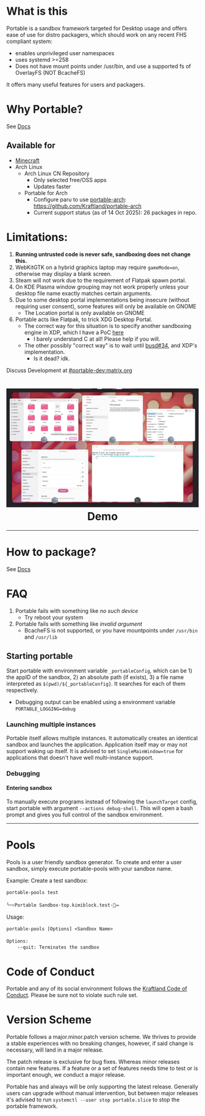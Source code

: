 # What is this
Portable is a sandbox framework targeted for Desktop usage and offers ease of use for distro packagers, which should work on any recent FHS compliant system:

- enables unprivileged user namespaces
- uses systemd >=258
- Does not have mount points under /usr/bin, and use a supported fs of OverlayFS (NOT BcacheFS)

It offers many useful features for users and packagers.

# Why Portable?

See [Docs](https://github.com/Kraftland/portable/blob/master/doc/Why%20Portable.md)

## Available for

- [Minecraft](https://github.com/Kimiblock/moeOS.config/blob/master/usr/bin/mcLaunch)
- Arch Linux
	- Arch Linux CN Repository
		- Only selected free/OSS apps
		- Updates faster
	- Portable for Arch
		- Configure paru to use [portable-arch](https://github.com/Kraftland/portable-arch): https://github.com/Kraftland/portable-arch
		- Current support status (as of 14 Oct 2025): 26 packages in repo.

# Limitations:

1. **Running untrusted code is never safe, sandboxing does not change this.**
2. WebKitGTK on a hybrid graphics laptop may require `gameMode=on`, otherwise may display a blank screen.
3. Steam will not work due to the requirement of Flatpak spawn portal.
4. On KDE Plasma window grouping may not work properly unless your desktop file name exactly matches certain arguments.
5. Due to some desktop portal implementations being insecure (without requiring user consent), some features will only be available on GNOME
	- The Location portal is only available on GNOME
6. Portable acts like Flatpak, to trick XDG Desktop Portal.
	- The correct way for this situation is to specify another sandboxing engine in XDP, which I have a PoC [here](https://github.com/Kimiblock/xdg-desktop-portal/commit/199c0934035789986b98738b01b15edf0443d675)
		- I barely understand C at all! Please help if you will.
	- The other possibly "correct way" is to wait until [busd#34](https://github.com/dbus2/busd/issues/34), and XDP's implementation.
		- Is it dead? idk.

Discuss Development at [#portable-dev:matrix.org](https://matrix.to/#/#portable-dev:matrix.org)

<h1 align="center">
  <img src="https://raw.githubusercontent.com/Kraftland/portable/refs/heads/master/share/example.webp" alt="The Portable Project" width="1024" />
  <br>
  Demo
  <br>
</h1>

---

# How to package?

See [Docs](https://github.com/Kraftland/portable/tree/master/doc)

# FAQ
1. Portable fails with something like _no such device_
	- Try reboot your system
2. Portable fails with something like _invalid argument_
	- BcacheFS is not supported, or you have mountpoints under `/usr/bin` and `/usr/lib`

## Starting portable

Start portable with environment variable `_portableConfig`, which can be 1) the appID of the sandbox, 2) an absolute path (if exists), 3) a file name interpreted as `$(pwd)/${_portableConfig}`. It searches for each of them respectively.

- Debugging output can be enabled using a environment variable `PORTABLE_LOGGING=debug`

### Launching multiple instances

Portable itself allows multiple instances. It automatically creates an identical sandbox and launches the application. Application itself may or may not support waking up itself. It is advised to set `SingleMainWindow=true` for applications that doesn't have well multi-instance support.

### Debugging

#### Entering sandbox

To manually execute programs instead of following the `launchTarget` config, start portable with argument `--actions debug-shell`. This will open a bash prompt and gives you full control of the sandbox environment.

---

# Pools

Pools is a user friendly sandbox generator. To create and enter a user sandbox, simply execute portable-pools with your sandbox name.

Example: Create a test sandbox:

```bash
portable-pools test

╰─>Portable Sandbox·top.kimiblock.test·🧐⤔
```

Usage:

```
portable-pools [Options] <Sandbox Name>

Options:
	--quit: Terminates the sandbox
```

# Code of Conduct

Portable and any of its social environment follows the [Kraftland Code of Conduct](https://blog.kimiblock.top/notice/#Code-of-Conduct). Please be sure not to violate such rule set.

# Version Scheme
Portable follows a major.minor.patch version scheme. We thrives to provide a stable experiences with no breaking changes, however, if said change is necessary, will land in a major release.

The patch release is exclusive for bug fixes. Whereas minor releases contain new features. If a feature or a set of features needs time to test or is important enough, we conduct a major release.

Portable has and always will be only supporting the latest release. Generally users can upgrade without manual intervention, but between major releases it's advised to run `systemctl --user stop portable.slice` to stop the portable framework.
